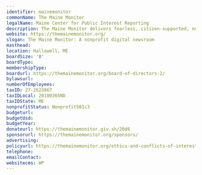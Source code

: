 ```yaml
---
identifier: mainemonitor
commonName: The Maine Monitor
legalName: Maine Center for Public Interest Reporting
description: The Maine Monitor delivers fearless, citizen-supported, nonpartisan journalism that keeps Mainers informed.
website: https://themainemonitor.org/
slogan: The Maine Monitor: A nonprofit digital newsroom
masthead:
location: Hallowell, ME
boardSize: '8'
boardType:
membershipType:
boardurl: https://themainemonitor.org/board-of-directors-2/
bylawsurl:
numberOfEmployees:
taxID: 27-2623867
taxIDLocal: 20100365ND
taxIDState: ME
nonprofitStatus: Nonprofit501c3
budgeturl:
budgetUsd:
budgetYear:
donateurl: https://themainemonitor.giv.sh/20d6
sponsorurl: https://themainemonitor.org/sponsors/
advertising:
policyurl: https://themainemonitor.org/ethics-and-conflicts-of-interest-policies/
telephone:
emailContact:
websitecms: WP
---
```


